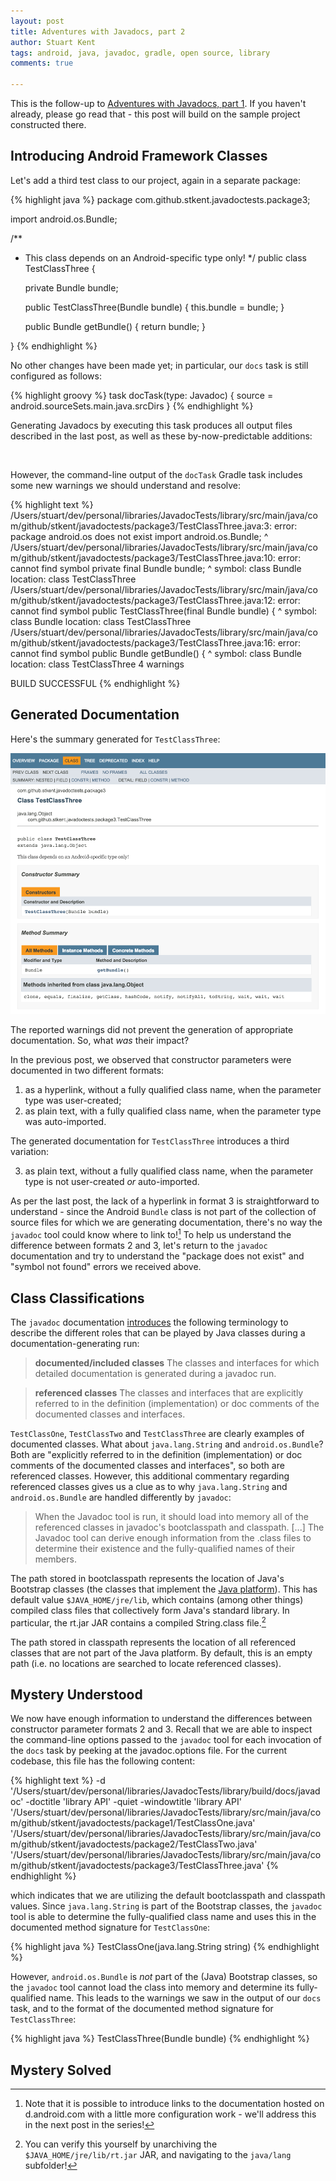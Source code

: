 ```yaml
---
layout: post
title: Adventures with Javadocs, part 2
author: Stuart Kent
tags: android, java, javadoc, gradle, open source, library
comments: true

---
```


This is the follow-up to [Adventures with Javadocs, part 1](). If you haven't already, please go read that - this post will build on the sample project constructed there. 

<!--more-->

## Introducing Android Framework Classes

Let's add a third test class to our project, again in a separate package:

{% highlight java %}
package com.github.stkent.javadoctests.package3;

import android.os.Bundle;

/**
 * This class depends on an Android-specific type only!
 */
public class TestClassThree {

    private Bundle bundle;

    public TestClassThree(Bundle bundle) { this.bundle = bundle; }

    public Bundle getBundle() { return bundle; }

}
{% endhighlight %}

No other changes have been made yet; in particular, our `docs` task is still configured as follows:

{% highlight groovy %}
task docTask(type: Javadoc) {
    source = android.sourceSets.main.java.srcDirs
}
{% endhighlight %}

Generating Javadocs by executing this task produces all output files described in the last post, as well as these by-now-predictable additions:

<div class="image-container">
	<img src="" />
</div>

However, the command-line output of the `docTask` Gradle task includes some new warnings we should understand and resolve:

{% highlight text %}
/Users/stuart/dev/personal/libraries/JavadocTests/library/src/main/java/com/github/stkent/javadoctests/package3/TestClassThree.java:3: error: package android.os does not exist
import android.os.Bundle;
                 ^
/Users/stuart/dev/personal/libraries/JavadocTests/library/src/main/java/com/github/stkent/javadoctests/package3/TestClassThree.java:10: error: cannot find symbol
    private final Bundle bundle;
                  ^
  symbol:   class Bundle
  location: class TestClassThree
/Users/stuart/dev/personal/libraries/JavadocTests/library/src/main/java/com/github/stkent/javadoctests/package3/TestClassThree.java:12: error: cannot find symbol
    public TestClassThree(final Bundle bundle) {
                                ^
  symbol:   class Bundle
  location: class TestClassThree
/Users/stuart/dev/personal/libraries/JavadocTests/library/src/main/java/com/github/stkent/javadoctests/package3/TestClassThree.java:16: error: cannot find symbol
    public Bundle getBundle() {
           ^
  symbol:   class Bundle
  location: class TestClassThree
4 warnings

BUILD SUCCESSFUL
{% endhighlight %}

## Generated Documentation

Here's the summary generated for `TestClassThree`:

<div class="image-container">
	<img src="/assets/images/javadoc-tool-generated-testclassthree.png" />
</div>

The reported warnings did not prevent the generation of appropriate documentation. So, what _was_ their impact?

In the previous post, we observed that constructor parameters were documented in two different formats:

<ol start="1">
  <li>as a hyperlink, without a fully qualified class name, when the parameter type was user-created;</li>
  <li>as plain text, with a fully qualified class name, when the parameter type was auto-imported.</li>
</ol>

The generated documentation for `TestClassThree` introduces a third variation:

<ol start="3">
  <li>as plain text, without a fully qualified class name, when the parameter type is not user-created <em>or</em> auto-imported.</li>
</ol>

As per the last post, the lack of a hyperlink in format 3 is straightforward to understand - since the Android `Bundle` class is not part of the collection of source files for which we are generating documentation, there's no way the `javadoc` tool could know where to link to![^1] To help us understand the difference between formats 2 and 3, let's return to the `javadoc` documentation and try to understand the "package does not exist" and "symbol not found" errors we received above.

## Class Classifications

The `javadoc` documentation [introduces](http://docs.oracle.com/javase/6/docs/technotes/tools/windows/javadoc.html#terminology) the following terminology to describe the different roles that can be played by Java classes during a documentation-generating run:

> **documented/included classes**
The classes and interfaces for which detailed documentation is generated during a javadoc run.

> **referenced classes**
The classes and interfaces that are explicitly referred to in the definition (implementation) or doc comments of the documented classes and interfaces.

`TestClassOne`, `TestClassTwo` and `TestClassThree` are clearly examples of documented classes. What about `java.lang.String` and `android.os.Bundle`? Both are "explicitly referred to in the definition (implementation) or doc comments of the documented classes and interfaces", so both are referenced classes. However, this additional commentary regarding referenced classes gives us a clue as to why `java.lang.String` and `android.os.Bundle` are handled differently by `javadoc`:

> When the Javadoc tool is run, it should load into memory all of the referenced classes in javadoc's bootclasspath and classpath. [...] The Javadoc tool can derive enough information from the .class files to determine their existence and the fully-qualified names of their members.

The path stored in bootclasspath represents the location of Java's Bootstrap classes (the classes that implement the [Java platform](https://en.wikipedia.org/wiki/Java_(software_platform)#Platform)). This has default value `$JAVA_HOME/jre/lib`, which contains (among other things) compiled class files that collectively form Java's standard library. In particular, the rt.jar JAR contains a compiled String.class file.[^2]

The path stored in classpath represents the location of all referenced classes that are not part of the Java platform. By default, this is an empty path (i.e. no locations are searched to locate referenced classes).

## Mystery Understood

We now have enough information to understand the differences between constructor parameter formats 2 and 3. Recall that we are able to inspect the command-line options passed to the `javadoc` tool for each invocation of the `docs` task by peeking at the javadoc.options file. For the current codebase, this file has the following content:

{% highlight text %}
-d '/Users/stuart/dev/personal/libraries/JavadocTests/library/build/docs/javadoc'
-doctitle 'library API'
-quiet 
-windowtitle 'library API'
'/Users/stuart/dev/personal/libraries/JavadocTests/library/src/main/java/com/github/stkent/javadoctests/package1/TestClassOne.java'
'/Users/stuart/dev/personal/libraries/JavadocTests/library/src/main/java/com/github/stkent/javadoctests/package2/TestClassTwo.java'
'/Users/stuart/dev/personal/libraries/JavadocTests/library/src/main/java/com/github/stkent/javadoctests/package3/TestClassThree.java'
{% endhighlight %}

which indicates that we are utilizing the default bootclasspath and classpath values. Since `java.lang.String` is part of the Bootstrap classes, the `javadoc` tool is able to determine the fully-qualified class name and uses this in the documented method signature for `TestClassOne`:

{% highlight java %}
TestClassOne(java.lang.String string)
{% endhighlight %}

However, `android.os.Bundle` is _not_ part of the (Java) Bootstrap classes, so the `javadoc` tool cannot load the class into memory and determine its fully-qualified name. This leads to the warnings we saw in the output of our `docs` task, and to the format of the documented method signature for `TestClassThree`:

{% highlight java %}
TestClassThree(Bundle bundle)
{% endhighlight %}

## Mystery Solved


[^1]: Note that it is possible to introduce links to the documentation hosted on d.android.com with a little more configuration work - we'll address this in the next post in the series!
[^2]: You can verify this yourself by unarchiving the `$JAVA_HOME/jre/lib/rt.jar` JAR, and navigating to the `java/lang` subfolder!
